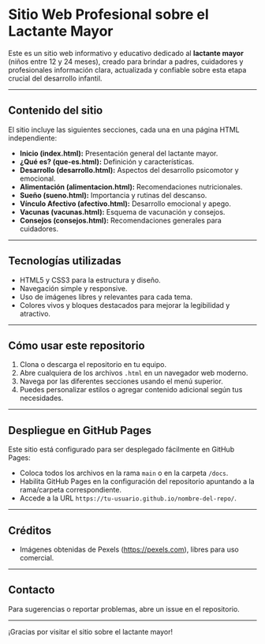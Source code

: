 # Sitio Web Profesional sobre el Lactante Mayor

Este es un sitio web informativo y educativo dedicado al **lactante mayor** (niños entre 12 y 24 meses), creado para brindar a padres, cuidadores y profesionales información clara, actualizada y confiable sobre esta etapa crucial del desarrollo infantil.

---

## Contenido del sitio

El sitio incluye las siguientes secciones, cada una en una página HTML independiente:

- **Inicio (index.html):** Presentación general del lactante mayor.
- **¿Qué es? (que-es.html):** Definición y características.
- **Desarrollo (desarrollo.html):** Aspectos del desarrollo psicomotor y emocional.
- **Alimentación (alimentacion.html):** Recomendaciones nutricionales.
- **Sueño (sueno.html):** Importancia y rutinas del descanso.
- **Vínculo Afectivo (afectivo.html):** Desarrollo emocional y apego.
- **Vacunas (vacunas.html):** Esquema de vacunación y consejos.
- **Consejos (consejos.html):** Recomendaciones generales para cuidadores.

---

## Tecnologías utilizadas

- HTML5 y CSS3 para la estructura y diseño.
- Navegación simple y responsive.
- Uso de imágenes libres y relevantes para cada tema.
- Colores vivos y bloques destacados para mejorar la legibilidad y atractivo.

---

## Cómo usar este repositorio

1. Clona o descarga el repositorio en tu equipo.
2. Abre cualquiera de los archivos `.html` en un navegador web moderno.
3. Navega por las diferentes secciones usando el menú superior.
4. Puedes personalizar estilos o agregar contenido adicional según tus necesidades.

---

## Despliegue en GitHub Pages

Este sitio está configurado para ser desplegado fácilmente en GitHub Pages:

- Coloca todos los archivos en la rama `main` o en la carpeta `/docs`.
- Habilita GitHub Pages en la configuración del repositorio apuntando a la rama/carpeta correspondiente.
- Accede a la URL `https://tu-usuario.github.io/nombre-del-repo/`.

---

## Créditos

- Imágenes obtenidas de Pexels (https://pexels.com), libres para uso comercial.

---

## Contacto

Para sugerencias o reportar problemas, abre un issue en el repositorio.

---

¡Gracias por visitar el sitio sobre el lactante mayor!
